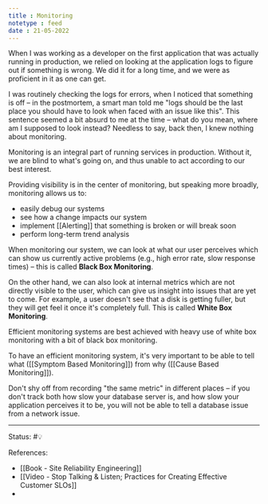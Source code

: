 ```yaml
---
title : Monitoring
notetype : feed
date : 21-05-2022
---
```


When I was working as a developer on the first application that was actually running in production, we relied on looking at the application logs to figure out if something is wrong. We did it for a long time, and we were as proficient in it as one can get. 

I was routinely checking the logs for errors, when I noticed that something is off – in the postmortem, a smart man told me "logs should be the last place you should have to look when faced with an issue like this". This sentence seemed a bit absurd to me at the time – what do you mean, where am I supposed to look instead? Needless to say, back then, I knew nothing about monitoring.

Monitoring is an integral part of running services in production. Without it, we are blind to what's going on, and thus unable to act according to our best interest.

Providing visibility is in the center of monitoring, but speaking more broadly, monitoring allows us to:
- easily debug our systems
- see how a change impacts our system
- implement [[Alerting]] that something is broken or will break soon
- perform long-term trend analysis


When monitoring our system, we can look at what our user perceives which can show us currently active problems (e.g., high error rate, slow response times) – this is called **Black Box Monitoring**.

On the other hand, we can also look at internal metrics which are not directly visible to the user, which can give us insight into issues that are yet to come. For example, a user doesn't see that a disk is getting fuller, but they will get feel it once it's completely full. This is called **White Box Monitoring**.

Efficient monitoring systems are best achieved with heavy use of white box monitoring with a bit of black box monitoring. 

To have an efficient monitoring system, it's very important to be able to tell what ([[Symptom Based Monitoring]]) from why ([[Cause Based Monitoring]]). 


Don't shy off from recording "the same metric" in different places – if you don't track both how slow your database server is, and how slow your application perceives it to be, you will not be able to tell a database issue from a network issue.




-----

Status: #💡 

References:
- [[Book - Site Reliability Engineering]]
- [[Video - Stop Talking & Listen; Practices for Creating Effective Customer SLOs]]
- 
